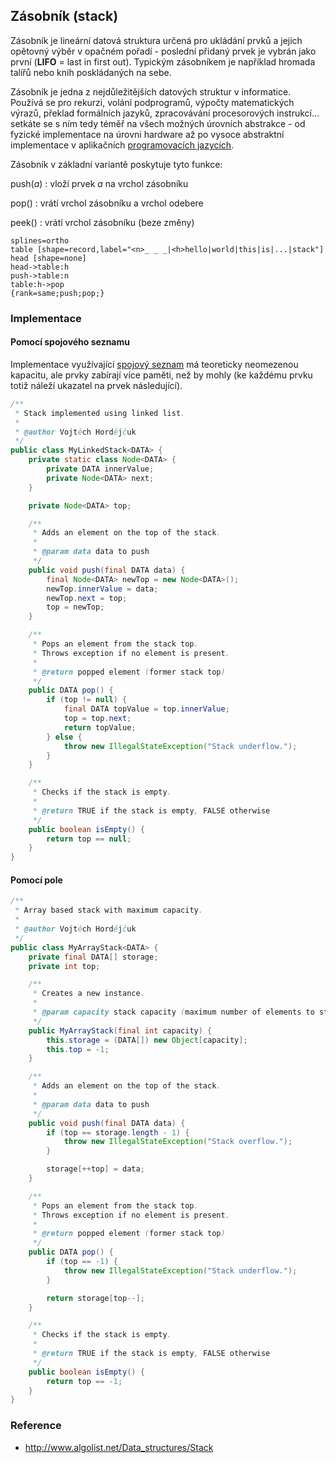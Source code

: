 ## Zásobník (stack)

Zásobník je lineární datová struktura určená pro ukládání prvků a jejich opětovný výběr v opačném pořadí - poslední přidaný prvek je vybrán jako první (**LIFO** = last in first out). Typickým zásobníkem je například hromada talířů nebo knih poskládaných na sebe.

Zásobník je jedna z nejdůležitějších datových struktur v informatice. Používá se pro rekurzi, volání podprogramů, výpočty matematických výrazů, překlad formálních jazyků, zpracovávání procesorových instrukcí... setkáte se s ním tedy téměř na všech možných úrovních abstrakce - od fyzické implementace na úrovni hardware až po vysoce abstraktní implementace v aplikačních [programovacích jazycích](wiki/jazyk).

Zásobník v základní variantě poskytuje tyto funkce:

push(*a*)
: vloží prvek *a* na vrchol zásobníku

pop()
: vrátí vrchol zásobníku a vrchol odebere

peek()
: vrátí vrchol zásobníku (beze změny)

```dot:digraph
splines=ortho
table [shape=record,label="<n>_ _ _|<h>hello|world|this|is|...|stack"]
head [shape=none]
head->table:h
push->table:n
table:h->pop
{rank=same;push;pop;}
```

### Implementace

#### Pomocí spojového seznamu

Implementace využívající [spojový seznam](wiki/datova-struktura-seznam) má teoreticky neomezenou kapacitu, ale prvky zabírají více paměti, než by mohly (ke každému prvku totiž náleží ukazatel na prvek následující).

```java
/**
 * Stack implemented using linked list.
 *
 * @author Vojtěch Hordějčuk
 */
public class MyLinkedStack<DATA> {
    private static class Node<DATA> {
        private DATA innerValue;
        private Node<DATA> next;
    }

    private Node<DATA> top;

    /**
     * Adds an element on the top of the stack.
     *
     * @param data data to push
     */
    public void push(final DATA data) {
        final Node<DATA> newTop = new Node<DATA>();
        newTop.innerValue = data;
        newTop.next = top;
        top = newTop;
    }

    /**
     * Pops an element from the stack top.
     * Throws exception if no element is present.
     *
     * @return popped element (former stack top)
     */
    public DATA pop() {
        if (top != null) {
            final DATA topValue = top.innerValue;
            top = top.next;
            return topValue;
        } else {
            throw new IllegalStateException("Stack underflow.");
        }
    }

    /**
     * Checks if the stack is empty.
     *
     * @return TRUE if the stack is empty, FALSE otherwise
     */
    public boolean isEmpty() {
        return top == null;
    }
}
```

#### Pomocí pole

```java
/**
 * Array based stack with maximum capacity.
 *
 * @author Vojtěch Hordějčuk
 */
public class MyArrayStack<DATA> {
    private final DATA[] storage;
    private int top;

    /**
     * Creates a new instance.
     *
     * @param capacity stack capacity (maximum number of elements to store)
     */
    public MyArrayStack(final int capacity) {
        this.storage = (DATA[]) new Object[capacity];
        this.top = -1;
    }

    /**
     * Adds an element on the top of the stack.
     *
     * @param data data to push
     */
    public void push(final DATA data) {
        if (top == storage.length - 1) {
            throw new IllegalStateException("Stack overflow.");
        }

        storage[++top] = data;
    }

    /**
     * Pops an element from the stack top.
     * Throws exception if no element is present.
     *
     * @return popped element (former stack top)
     */
    public DATA pop() {
        if (top == -1) {
            throw new IllegalStateException("Stack underflow.");
        }

        return storage[top--];
    }

    /**
     * Checks if the stack is empty.
     *
     * @return TRUE if the stack is empty, FALSE otherwise
     */
    public boolean isEmpty() {
        return top == -1;
    }
}
```

### Reference

- http://www.algolist.net/Data_structures/Stack